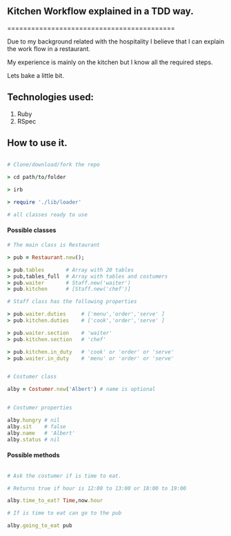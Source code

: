 ## Kitchen Workflow explained in a TDD way.
==========================================

Due to my background related with the hospitality I believe that I can explain the work flow in a restaurant.

My experience is mainly on the kitchen but I know all the required steps.

Lets bake a little bit.

## Technologies used:

1. Ruby
2. RSpec

## How to use it.

```ruby

# Clone/download/fork the repo

> cd path/to/folder

> irb

> require './lib/loader'

# all classes ready to use

```

#### Possible classes

```ruby
# The main class is Restaurant

> pub = Restaurant.new();

> pub.tables       # Array with 20 tables
> pub,tables_full  # Array with tables and costumers
> pub.waiter       # Staff.new('waiter')
> pub.kitchen      # [Staff.new('chef')]

# Staff class has the following properties

> pub.waiter.duties     # ['menu','order','serve' ] 
> pub.kitchen.duties    # ['cook','order','serve' ]

> pub.waiter.section    # 'waiter' 
> pub.kitchen.section   # 'chef'

> pub.kitchen.in_duty   # 'cook' or 'order' or 'serve' 
> pub.waiter.in_duty    # 'menu' or 'order' or 'serve' 


# Costumer class

alby = Costumer.new('Albert') # name is optional


# Costumer properties

alby.hungry # nil
alby.sit    # false
alby.name   # 'Albert'
alby.status # nil


```

#### Possible methods

```ruby

# Ask the costumer if is time to eat.

# Returns true if hour is 12:00 to 13:00 or 18:00 to 19:00

alby.time_to_eat? Time,now.hour

# If is time to eat can go to the pub

alby.going_to_eat pub

```














